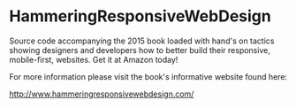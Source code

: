 HammeringResponsiveWebDesign
============================

Source code accompanying the 2015 book loaded with hand's on tactics showing designers and developers how to better build their responsive, mobile-first, websites. Get it at Amazon today!

For more information please visit the book's informative website found here:

http://www.hammeringresponsivewebdesign.com/
